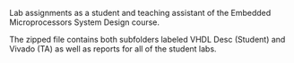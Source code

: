 Lab assignments as a student and teaching assistant of the Embedded Microprocessors System Design course.

The zipped file contains both subfolders labeled VHDL Desc (Student) and Vivado (TA) as well as reports for all of the student labs.
